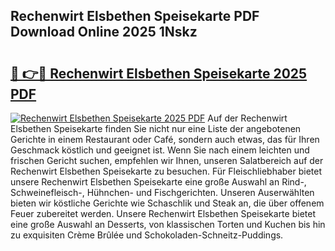 ## Rechenwirt Elsbethen Speisekarte PDF Download Online 2025 1Nskz

# <h2><a href="http://gc8vdw3.nevu.top/?p=Rechenwirt+Elsbethen+Speisekarte">🔗 👉🔴 Rechenwirt Elsbethen Speisekarte 2025 PDF</a></h2>

[![Rechenwirt Elsbethen Speisekarte 2025 PDF](https://i.imgur.com/dBaPXMq.png)](http://gc8vdw3.nevu.top/?p=Rechenwirt+Elsbethen+Speisekarte)
Auf der Rechenwirt Elsbethen Speisekarte finden Sie nicht nur eine Liste der angebotenen Gerichte in einem Restaurant oder Café, sondern auch etwas, das für Ihren Geschmack köstlich und geeignet ist. Wenn Sie nach einem leichten und frischen Gericht suchen, empfehlen wir Ihnen, unseren Salatbereich auf der Rechenwirt Elsbethen Speisekarte zu besuchen. Für Fleischliebhaber bietet unsere Rechenwirt Elsbethen Speisekarte eine große Auswahl an Rind-, Schweinefleisch-, Hühnchen- und Fischgerichten. Unseren Auserwählten bieten wir köstliche Gerichte wie Schaschlik und Steak an, die über offenem Feuer zubereitet werden. Unsere Rechenwirt Elsbethen Speisekarte bietet eine große Auswahl an Desserts, von klassischen Torten und Kuchen bis hin zu exquisiten Crème Brûlée und Schokoladen-Schneitz-Puddings.
